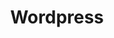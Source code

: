 ---
layout: tag-list
type: tag
title: Wordpress
slug: Wordpress
category: HTB
sidebar: false
description: >
    WordPress es un sistema de gestión de contenidos.
---